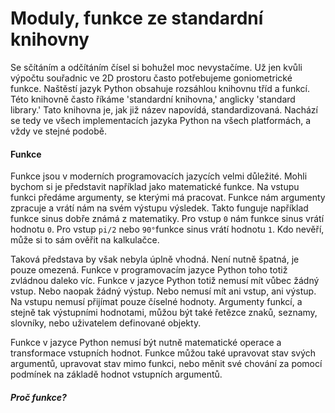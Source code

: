 # Moduly, funkce ze standardní knihovny

Se sčítáním a odčítáním čísel si bohužel moc nevystačíme. Už jen kvůli
výpočtu souřadnic ve 2D prostoru často potřebujeme goniometrické funkce.
Naštěstí jazyk Python obsahuje rozsáhlou knihovnu tříd a funkcí. Této knihovně
často říkáme 'standardní knihovna,' anglicky 'standard library.' Tato knihovna
je, jak již název napovídá, standardizovaná. Nachází se tedy ve všech
implementacích jazyka Python na všech platformách, a vždy ve stejné podobě.

#### Funkce

Funkce jsou v moderních programovacích jazycích velmi důležité. Mohli bychom
si je představit například jako matematické funkce. Na vstupu funkci předáme
argumenty, se kterými má pracovat. Funkce nám argumenty zpracuje a vrátí nám
na svém výstupu výsledek. Takto funguje například funkce sinus dobře známá
z matematiky. Pro vstup `0` nám funkce sinus vrátí hodnotu `0`. Pro vstup `pi/2`
nebo `90°`funkce sinus vrátí hodnotu `1`. Kdo nevěří, může si to sám ověřit na
kalkulačce.

Taková představa by však nebyla úplně vhodná. Není nutně špatná, je pouze
omezená. Funkce v programovacím jazyce Python toho totiž zvládnou daleko víc.
Funkce v jazyce Python totiž nemusí mít vůbec žádný vstup. Nebo naopak žádný
výstup. Nebo nemusí mít ani vstup, ani výstup. Na vstupu nemusí přijímat pouze
číselné hodnoty. Argumenty funkcí, a stejně tak výstupními hodnotami, můžou být
také řetězce znaků, seznamy, slovníky, nebo uživatelem definované objekty.

Funkce v jazyce Python nemusí být nutně matematické operace a transformace
vstupních hodnot. Funkce můžou také upravovat stav svých argumentů, upravovat
stav mimo funkci, nebo měnit své chování za pomocí podmínek na základě hodnot
vstupních argumentů.

##### Proč funkce?